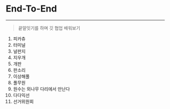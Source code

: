 # End-To-End

<hr>

> 끝말잇기를 하며 깃 협업 배워보기

1. 피카츄
2. 터미널
3. 널판지
4. 지우개
5. 개판
6. 판소리
7. 이상해풀
8. 풀무원
9. 원수는 외나무 다리에서 만난다
10. 다다익선
11. 선거위원회
